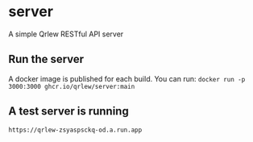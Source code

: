 # server

A simple Qrlew RESTful API server

## Run the server

A docker image is published for each build. You can run:
`docker run -p 3000:3000 ghcr.io/qrlew/server:main`

## A test server is running

`https://qrlew-zsyaspsckq-od.a.run.app`
